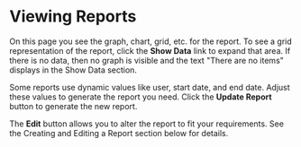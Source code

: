 [title]: # (Viewing Reports)
[tags]: # (XXX)
[priority]: # (70)

# Viewing Reports

On this page you see the graph, chart, grid, etc. for the report. To see a grid representation of the report, click the **Show Data** link to expand that area. If there is no data, then no graph is visible and the text "There are no items" displays in the Show Data section.

Some reports use dynamic values like user, start date, and end date. Adjust these values to generate the report you need. Click the **Update Report** button to generate the new report.

The **Edit** button allows you to alter the report to fit your requirements. See the Creating and Editing a Report section below for details.
